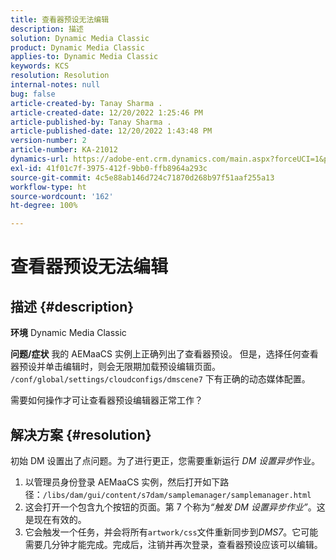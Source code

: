 ```yaml
---
title: 查看器预设无法编辑
description: 描述
solution: Dynamic Media Classic
product: Dynamic Media Classic
applies-to: Dynamic Media Classic
keywords: KCS
resolution: Resolution
internal-notes: null
bug: false
article-created-by: Tanay Sharma .
article-created-date: 12/20/2022 1:25:46 PM
article-published-by: Tanay Sharma .
article-published-date: 12/20/2022 1:43:48 PM
version-number: 2
article-number: KA-21012
dynamics-url: https://adobe-ent.crm.dynamics.com/main.aspx?forceUCI=1&pagetype=entityrecord&etn=knowledgearticle&id=9da4f4ca-6980-ed11-81ac-6045bd006239
exl-id: 41f01c7f-3975-412f-9bb0-ffb8964a293c
source-git-commit: 4c5e88ab146d724c71870d268b97f51aaf255a13
workflow-type: ht
source-wordcount: '162'
ht-degree: 100%

---
```


# 查看器预设无法编辑

## 描述 {#description}

<b>环境</b>
Dynamic Media Classic


<b>问题/症状</b>
我的 AEMaaCS 实例上正确列出了查看器预设。
但是，选择任何查看器预设并单击编辑时，则会无限期加载预设编辑页面。
`/conf/global/settings/cloudconfigs/dmscene7` 下有正确的动态媒体配置。

需要如何操作才可让查看器预设编辑器正常工作？


## 解决方案 {#resolution}


初始 DM 设置出了点问题。为了进行更正，您需要重新运行 *DM 设置异步*作业。


1. 以管理员身份登录 AEMaaCS 实例，然后打开如下路径：`/libs/dam/gui/content/s7dam/samplemanager/samplemanager.html`
2. 这会打开一个包含九个按钮的页面。第 7 个称为&#x200B;*“触发 DM 设置异步作业”*。这是现在有效的。
3. 它会触发一个任务，并会将所有`artwork/css`文件重新同步到&#x200B;*DMS7*。它可能需要几分钟才能完成。完成后，注销并再次登录，查看器预设应该可以编辑。
